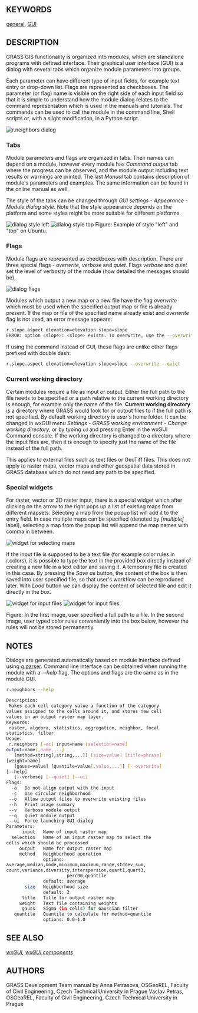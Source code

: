 ## KEYWORDS

[general](general.md), [GUI](topic_GUI.md)

## DESCRIPTION

GRASS GIS functionality is organized into modules, which are standalone
programs with defined interface. Their graphical user interface (GUI) is
a dialog with several tabs which organize module parameters into groups.

Each parameter can have different type of input fields, for example text
entry or drop-down list. Flags are represented as checkboxes. The
parameter (or flag) name is visible on the right side of each input
field so that it is simple to understand how the module dialog relates
to the command representation which is used in the manuals and
tutorials. The commands can be used to call the module in the command
line, Shell scripts or, with a slight modification, in a Python script.

<img src="wxGUI_modules_parameters.png" data-border="0"
alt="r.neighbors dialog" />

### Tabs

Module parameters and flags are organized in tabs. Their names can
depend on a module, however every module has *Command output* tab where
the progress can be observed, and the module output including text
results or warnings are printed. The last *Manual* tab contains
description of module's parameters and examples. The same information
can be found in the online manual as well.

The style of the tabs can be changed through *GUI settings* -
*Appearance* - *Module dialog style*. Note that the style appearance
depends on the platform and some styles might be more suitable for
different platforms.

<img src="wxGUI_modules_style_left.png" data-border="0"
alt="dialog style left" />
<img src="wxGUI_modules_style_top.png" data-border="0"
alt="dialog style top" />
Figure: Example of style "left" and "top" on Ubuntu.

### Flags

Module flags are represented as checkboxes with description. There are
three special flags - *overwrite*, *verbose* and *quiet*. Flags
*verbose* and *quiet* set the level of verbosity of the module (how
detailed the messages should be).

<img src="wxGUI_modules_flags.png" data-border="0" alt="dialog flags" />

Modules which output a new map or a new file have the flag *overwrite*
which must be used when the specified output map or file is already
present. If the map or file of the specified name already exist and
*overwrite* flag is not used, an error message appears:

```bash
r.slope.aspect elevation=elevation slope=slope
ERROR: option <slope>: <slope> exists. To overwrite, use the --overwrite flag
```

If using the command instead of GUI, these flags are unlike other flags
prefixed with double dash:

```bash
r.slope.aspect elevation=elevation slope=slope --overwrite --quiet
```

### Current working directory

Certain modules require a file as input or output. Either the full path
to the file needs to be specified or a path relative to the current
working directory is enough, for example only the name of the file.
**Current working directory** is a directory where GRASS would look for
or output files to if the full path is not specified. By default working
directory is user's home folder. It can be changed in wxGUI menu
*Settings* - *GRASS working environment* - *Change working directory*,
or by typing `cd` and pressing Enter in the wxGUI Command console. If
the working directory is changed to a directory where the input files
are, then it is enough to specify just the name of the file instead of
the full path.

This applies to external files such as text files or GeoTiff files. This
does not apply to raster maps, vector maps and other geospatial data
stored in GRASS database which do not need any path to be specified.

### Special widgets

For raster, vector or 3D raster input, there is a special widget which
after clicking on the arrow to the right pops up a list of existing maps
from different mapsets. Selecting a map from the popup list will add it
to the entry field. In case multiple maps can be specified (denoted by
*\[multiple\]* label), selecting a map from the popup list will append
the map names with comma in between.

<img src="wxGUI_modules_widget_selection.png" data-border="0"
alt="widget for selecting maps" />

If the input file is supposed to be a text file (for example color rules
in r.colors), it is possible to type the text in the provided box
directly instead of creating a new file in a text editor and saving it.
A temporary file is created in this case. By pressing the *Save as*
button, the content of the box is then saved into user specified file,
so that user's workflow can be reproduced later. With *Load* button we
can display the content of selected file and edit it directly in the
box.

<img src="wxGUI_modules_widget_file1.png" data-border="0"
alt="widget for input files" />
<img src="wxGUI_modules_widget_file2.png" data-border="0"
alt="widget for input files" />

Figure: In the first image, user specified a full path to a file. In the
second image, user typed color rules conveniently into the box below,
however the rules will not be stored permanently.

## NOTES

Dialogs are generated automatically based on module interface defined
using [g.parser](g.parser.md). Command line interface can be obtained
when running the module with a *--help* flag. The options and flags are
the same as in the module GUI.

```bash
r.neighbors --help

Description:
 Makes each cell category value a function of the category
values assigned to the cells around it, and stores new cell
values in an output raster map layer.
Keywords:
 raster, algebra, statistics, aggregation, neighbor, focal
statistics, filter
Usage:
 r.neighbors [-ac] input=name [selection=name]
output=name[,name,...]
   [method=string[,string,...]] [size=value] [title=phrase]
[weight=name]
   [gauss=value] [quantile=value[,value,...]] [--overwrite]
[--help]
   [--verbose] [--quiet] [--ui]
Flags:
  -a   Do not align output with the input
  -c   Use circular neighborhood
 --o   Allow output files to overwrite existing files
 --h   Print usage summary
 --v   Verbose module output
 --q   Quiet module output
 --ui  Force launching GUI dialog
Parameters:
      input   Name of input raster map
  selection   Name of an input raster map to select the
cells which should be processed
     output   Name for output raster map
     method   Neighborhood operation
              options:
average,median,mode,minimum,maximum,range,stddev,sum,
count,variance,diversity,interspersion,quart1,quart3,
                       perc90,quantile
              default: average
       size   Neighborhood size
              default: 3
      title   Title for output raster map
     weight   Text file containing weights
      gauss   Sigma (in cells) for Gaussian filter
   quantile   Quantile to calculate for method=quantile
              options: 0.0-1.0
```

## SEE ALSO

*[wxGUI](wxGUI.md), [wxGUI components](wxGUI.components.md)*

## AUTHORS

GRASS Development Team
manual by Anna Petrasova, OSGeoREL, Faculty of Civil Engineering, Czech
Technical University in Prague
Vaclav Petras, OSGeoREL, Faculty of Civil Engineering, Czech Technical
University in Prague
